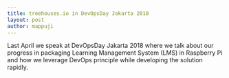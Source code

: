 ```yaml
---
title: treehouses.io in DevOpsDay Jakarta 2018
layout: post
author: mappuji
---
```


Last April we speak at DevOpsDay Jakarta 2018 where we talk about our progress in packaging Learning Management System (LMS) in Raspberry Pi and how we leverage DevOps principle while developing the solution rapidly.